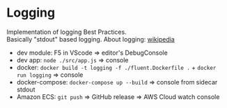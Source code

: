 # Logging

Implementation of logging Best Practices.  
Basically "stdout" based logging.
About logging: [wikipedia](https://ja.wikipedia.org/wiki/%E3%82%B5%E3%83%BC%E3%83%90%E3%83%AD%E3%82%B0)

- dev module: F5 in VScode => editor's DebugConsole
- dev app: `node ./src/app.js` => console
- docker: `docker build -t logging -f ./fluent.Dockerfile .` + `docker run logging` => console
- docker-compose: `docker-compose up --build` => console from sidecar stdout
- Amazon ECS: `git push` => GitHub release => AWS Cloud watch console

